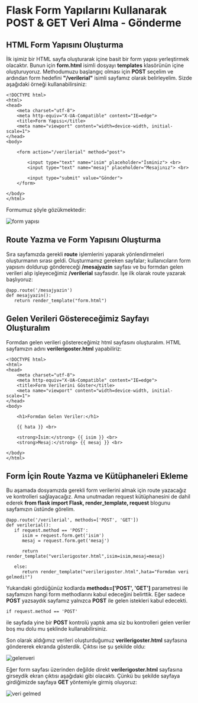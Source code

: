 # Flask Form Yapılarını Kullanarak POST & GET Veri Alma - Gönderme

## HTML Form Yapısını Oluşturma

İlk işimiz bir HTML sayfa oluşturarak içine basit bir form yapısı yerleştirmek olacaktır. Bunun için **form.html** isimli dosyayı **templates** klasörünün içine oluşturuyoruz. Methodumuzu başlangıç olması için **POST** seçelim ve ardından form hedefini **"/verilerial"** isimli sayfamız olarak belirleyelim. Sizde aşağıdaki örneği kullanabilirsiniz:
```
<!DOCTYPE html>
<html>
<head>
    <meta charset="utf-8">
    <meta http-equiv="X-UA-Compatible" content="IE=edge">
    <title>Form Yapısı</title>
    <meta name="viewport" content="width=device-width, initial-scale=1">
</head>
<body>

    <form action="/verilerial" method="post">

        <input type="text" name="isim" placeholder="İsminiz"> <br>
        <input type="text" name="mesaj" placeholder="Mesajınız"> <br>

        <input type="submit" value="Gönder">
    </form>

</body>
</html>
```

Formumuz şöyle gözükmektedir:

![form yapısı](https://user-images.githubusercontent.com/59111328/135284720-d0bf21a0-5675-4bf3-9ac6-31ed7c13794f.PNG)

## Route Yazma ve Form Yapısını Oluşturma

Sıra sayfamızda gerekli **route** işlemlerini yaparak yönlendirmeleri oluşturmanın sırası geldi. Oluşturmamız gereken sayfalar; kullanıcıların form yapısını doldurup göndereceği **/mesajyazin** sayfası ve bu formdan gelen verileri alıp işleyeceğimiz **/verilerial** sayfasıdır. İşe ilk olarak route yazarak başlıyoruz:

```
@app.route('/mesajyazin')
def mesajyazin():
   return render_template("form.html")
```

## Gelen Verileri Göstereceğimiz Sayfayı Oluşturalım

Formdan gelen verileri göstereceğimiz html sayfasını oluşturalım. HTML sayfamızın adını **verilerigoster.html** yapabiliriz:

```
<!DOCTYPE html>
<html>
<head>
    <meta charset="utf-8">
    <meta http-equiv="X-UA-Compatible" content="IE=edge">
    <title>Form Verilerini Göster</title>
    <meta name="viewport" content="width=device-width, initial-scale=1">
</head>
<body>

    <h1>Formdan Gelen Veriler:</h1>

    {{ hata }} <br>

    <strong>İsim:</strong> {{ isim }} <br>
    <strong>Mesaj:</strong> {{ mesaj }} <br>

</body>
</html>
```

## Form İçin Route Yazma ve Kütüphaneleri Ekleme

Bu aşamada dosyamızda gerekli form verilerini almak için route yazacağız ve kontrolleri sağlayacağız. Ama unutmadan request kütüphanesini de dahil ederek **from flask import Flask, render_template, request** blogunu sayfamızın üstünde görelim.

```
@app.route('/verilerial', methods=['POST', 'GET'])
def verilerial():
   if request.method == 'POST':
      isim = request.form.get('isim') 
      mesaj = request.form.get('mesaj')

      return render_template("verilerigoster.html",isim=isim,mesaj=mesaj)

   else:
      return render_template("verilerigoster.html",hata="Formdan veri gelmedi!")
```

Yukarıdaki gördüğünüz kodlarda **methods=['POST', 'GET']** parametresi ile sayfamızın hangi form methodlarını kabul edeceğini belirttik. Eğer sadece **POST** yazsaydık sayfamız yalnızca **POST** ile gelen istekleri kabul edecekti.

```
if request.method == 'POST' 
```
ile sayfada yine bir **POST** kontrolü yaptık ama siz bu kontrolleri gelen veriler boş mu dolu mu şeklinde kullanabilirsiniz.

Son olarak aldığımız verileri oluşturduğumuz **verilerigoster.html** sayfasına göndererek ekranda gösterdik. Çıktısı ise şu şekilde oldu:

![gelenveri](https://user-images.githubusercontent.com/59111328/135286833-2038da9e-b638-4fff-94c6-d22d154a14de.PNG)

Eğer form sayfası üzerinden değilde direkt **verilerigoster.html** sayfasına girseydik ekran çıktısı aşağıdaki gibi olacaktı. Çünkü bu şekilde sayfaya girdiğimizde sayfaya **GET** yöntemiyle girmiş oluyoruz:

![veri gelmed](https://user-images.githubusercontent.com/59111328/135286885-d6725c8e-e33f-4db4-a645-11ee2c07a94b.PNG)







